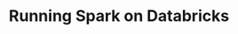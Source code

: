 ---
title: Running Spark on Databricks
weight: 1
variants: -flyte -serverless +byoc +selfmanaged
layout: py_example
example_file: /external/unionai-examples/v1/integrations/connectors/databricks_connector/databricks_connector/databricks_connector_example_usage.py
---